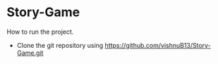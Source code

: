 # Story-Game

How to run the project.

* Clone the git repository using https://github.com/vishnuB13/Story-Game.git
